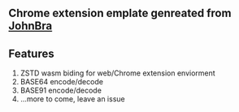 ## Chrome extension emplate genreated from [JohnBra](https://github.com/JohnBra/vite-web-extension)


## Features

1. ZSTD wasm biding for web/Chrome extension enviorment
2. BASE64 encode/decode
3. BASE91 encode/decode
4. ...more to come, leave an issue
